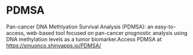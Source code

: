 # PDMSA
Pan-cancer DNA Methlyation Survival Analysis (PDMSA): an easy-to-access, web-based tool focused on pan-cancer prognostic analysis using DNA methylation levels as a tumor biomarker.Access PDMSA at https://smuonco.shinyapps.io/PDMSA/
